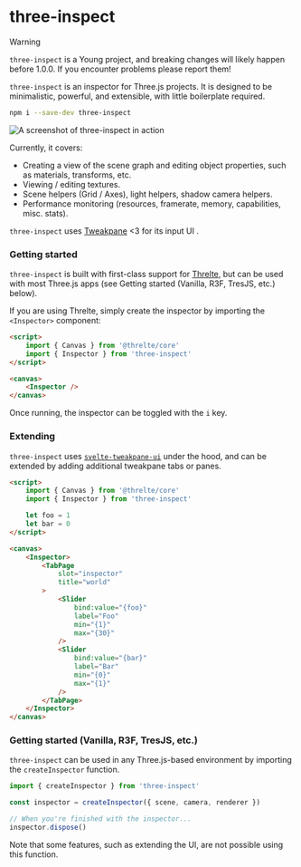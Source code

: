 # three-inspect

> [!WARNING]  
> `three-inspect` is a Young project, and breaking changes will likely happen before 1.0.0. If you encounter problems please report them!

`three-inspect` is an inspector for Three.js projects. It is designed to be minimalistic, powerful, and extensible, with little boilerplate required.

```bash
npm i --save-dev three-inspect
```

![A screenshot of three-inspect in action](https://raw.githubusercontent.com/michealparks/three-inspect/main/assets/screen.gif)

Currently, it covers:

- Creating a view of the scene graph and editing object properties, such as materials, transforms, etc.
- Viewing / editing textures.
- Scene helpers (Grid / Axes), light helpers, shadow camera helpers.
- Performance monitoring (resources, framerate, memory, capabilities, misc. stats).

`three-inspect` uses [Tweakpane](https://cocopon.github.io/tweakpane/) <3 for its input UI .

### Getting started

`three-inspect` is built with first-class support for [Threlte](https://threlte.xyz), but can be used with most Three.js apps (see Getting started (Vanilla, R3F, TresJS, etc.) below).

If you are using Threlte, simply create the inspector by importing the `<Inspector>` component:

```html
<script>
	import { Canvas } from '@threlte/core'
	import { Inspector } from 'three-inspect'
</script>

<canvas>
	<Inspector />
</canvas>
```

Once running, the inspector can be toggled with the `i` key.

### Extending

`three-inspect` uses [`svelte-tweakpane-ui`](https://kitschpatrol.com/svelte-tweakpane-ui) under the hood, and can be extended by adding additional tweakpane tabs or panes.

```html
<script>
	import { Canvas } from '@threlte/core'
	import { Inspector } from 'three-inspect'

	let foo = 1
	let bar = 0
</script>

<canvas>
	<Inspector>
		<TabPage
			slot="inspector"
			title="world"
		>
			<Slider
				bind:value="{foo}"
				label="Foo"
				min="{1}"
				max="{30}"
			/>
			<Slider
				bind:value="{bar}"
				label="Bar"
				min="{0}"
				max="{1}"
			/>
		</TabPage>
	</Inspector>
</canvas>
```

### Getting started (Vanilla, R3F, TresJS, etc.)

`three-inspect` can be used in any Three.js-based environment by importing the `createInspector` function.

```ts
import { createInspector } from 'three-inspect'

const inspector = createInspector({ scene, camera, renderer })

// When you're finished with the inspector...
inspector.dispose()
```

Note that some features, such as extending the UI, are not possible using this function.
